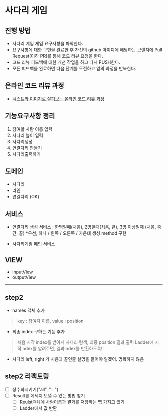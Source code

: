 # 사다리 게임
## 진행 방법
* 사다리 게임 게임 요구사항을 파악한다.
* 요구사항에 대한 구현을 완료한 후 자신의 github 아이디에 해당하는 브랜치에 Pull Request(이하 PR)를 통해 코드 리뷰 요청을 한다.
* 코드 리뷰 피드백에 대한 개선 작업을 하고 다시 PUSH한다.
* 모든 피드백을 완료하면 다음 단계를 도전하고 앞의 과정을 반복한다.

## 온라인 코드 리뷰 과정
* [텍스트와 이미지로 살펴보는 온라인 코드 리뷰 과정](https://github.com/nextstep-step/nextstep-docs/tree/master/codereview)

## 기능요구사항 정리
1. 참여할 사람 이름 입력
2. 사다리 높이 입력
3. 사다리생성
4. 연결다리 만들기
5. 사다리출력하기

## 도메인
- 사다리
- 라인
- 연결다리 (OK)

## 서비스
- 연결다리 생성 서비스 : 한명일때(처음), 2명일때(처음, 끝), 3명 이상일때 (처음, 중간, 끝)
   *우선, 하나 / 왼쪽 / 오른쪽 / 가운데 생성 method 구현
   
- 사다리게임 메인 서비스

## VIEW
- inputView
- outputView

---------------------------------
## step2 
- names 객체 추가
> key : 참여자 이름, value : position

- 최종 index 구하는 기능 추가
> 처음 시작 index를 받아서 사다리 탐색, 최종 position 결과 출력
> Ladder에 시작index를 알려주면, 결과index를 반환하도록!!



- 사다리 left, right 가 처음과 끝인줄 설명을 들어야 알겠어. 명확하지 않음

## step2 리팩토링
- [ ] 상수화시키기("all", " : ")
- [ ] Result를 메세지 보낼 수 있는 방법 찾기
  - [ ] Reulst객체에 사람이름과 결과를 저장하는 맵 가지고 있기
  - [ ] Ladder에서 값 반환